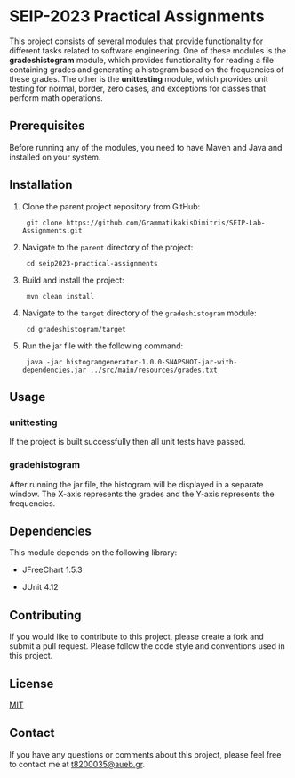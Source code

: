 # SEIP-2023 Practical Assignments

This project consists of several modules that provide functionality for different tasks related to software engineering. One of these modules is the **gradeshistogram** module, which provides functionality for reading a file containing grades and generating a histogram based on the frequencies of these grades. The other is the **unittesting** module, which provides unit testing for normal, border, zero cases, and exceptions for classes that perform math operations.

## Prerequisites
Before running any of the modules, you need to have Maven and Java and installed on your system.

## Installation

1. Clone the parent project repository from GitHub:

        git clone https://github.com/GrammatikakisDimitris/SEIP-Lab-Assignments.git


2. Navigate to the `parent` directory of the project:

        cd seip2023-practical-assignments


3. Build and install the project:

        mvn clean install

4. Navigate to the `target` directory of the `gradeshistogram` module:
        
        cd gradeshistogram/target

5. Run the jar file with the following command:

        java -jar histogramgenerator-1.0.0-SNAPSHOT-jar-with-dependencies.jar ../src/main/resources/grades.txt



## Usage

### unittesting
If the project is built successfully then all unit tests have passed.

### gradehistogram
After running the jar file, the histogram will be displayed in a separate window. The X-axis represents the grades and the Y-axis represents the frequencies.

## Dependencies

This module depends on the following library:

- JFreeChart 1.5.3

- JUnit 4.12

## Contributing

If you would like to contribute to this project, please create a fork and submit a pull request. Please follow the code style and conventions used in this project.

## License

[MIT](#LICENSE.md)

## Contact

If you have any questions or comments about this project, please feel free to contact me at t8200035@aueb.gr.
